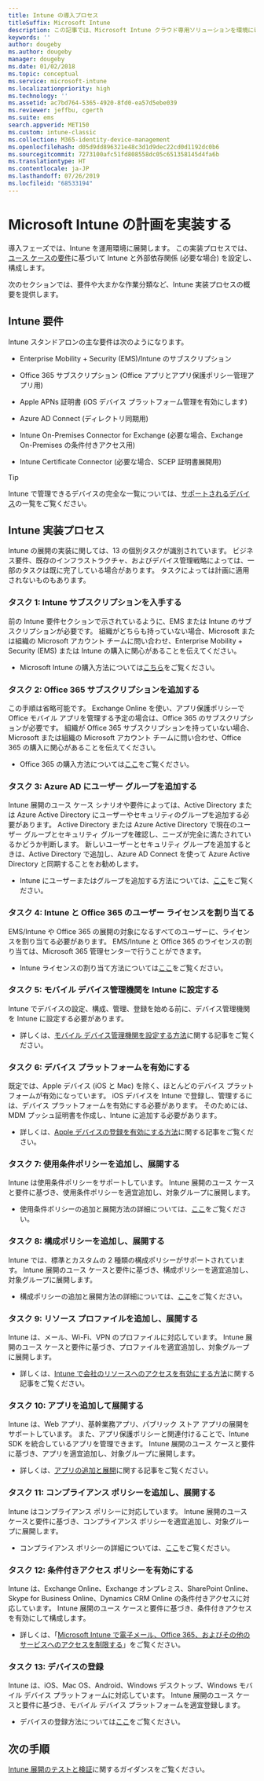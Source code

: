 ```yaml
---
title: Intune の導入プロセス
titleSuffix: Microsoft Intune
description: この記事では、Microsoft Intune クラウド専用ソリューションを環境に導入するときに考慮するべき事項について詳しく説明します。
keywords: ''
author: dougeby
ms.author: dougeby
manager: dougeby
ms.date: 01/02/2018
ms.topic: conceptual
ms.service: microsoft-intune
ms.localizationpriority: high
ms.technology: ''
ms.assetid: ac7bd764-5365-4920-8fd0-ea57d5ebe039
ms.reviewer: jeffbu, cgerth
ms.suite: ems
search.appverid: MET150
ms.custom: intune-classic
ms.collection: M365-identity-device-management
ms.openlocfilehash: d05d9dd896321e48c3d1d9dec22cd0d1192dc0b6
ms.sourcegitcommit: 7273100afc51fd808558dc05c651358145d4fa6b
ms.translationtype: HT
ms.contentlocale: ja-JP
ms.lasthandoff: 07/26/2019
ms.locfileid: "68533194"
---
```

# <a name="implement-your-microsoft-intune-plan"></a>Microsoft Intune の計画を実装する

導入フェーズでは、Intune を運用環境に展開します。 この実装プロセスでは、[ユース ケースの要件](planning-guide-requirements.md)に基づいて Intune と外部依存関係 (必要な場合) を設定し、構成します。

次のセクションでは、要件や大まかな作業分類など、Intune 実装プロセスの概要を提供します。

## <a name="intune-requirements"></a>Intune 要件

Intune スタンドアロンの主な要件は次のようになります。

- Enterprise Mobility + Security (EMS)/Intune のサブスクリプション

- Office 365 サブスクリプション (Office アプリとアプリ保護ポリシー管理アプリ用)

- Apple APNs 証明書 (iOS デバイス プラットフォーム管理を有効にします)

- Azure AD Connect (ディレクトリ同期用)

- Intune On-Premises Connector for Exchange (必要な場合、Exchange On-Premises の条件付きアクセス用)

- Intune Certificate Connector (必要な場合、SCEP 証明書展開用)

>[!TIP]
> Intune で管理できるデバイスの完全な一覧については、[サポートされるデバイス](supported-devices-browsers.md)の一覧をご覧ください。

## <a name="intune-implementation-process"></a>Intune 実装プロセス

Intune の展開の実装に関しては、13 の個別タスクが識別されています。 ビジネス要件、既存のインフラストラクチャ、およびデバイス管理戦略によっては、一部のタスクは既に完了している場合があります。 タスクによっては計画に適用されないものもあります。

### <a name="task-1-get-an-intune-subscription"></a>タスク 1: Intune サブスクリプションを入手する

前の Intune 要件セクションで示されているように、EMS または Intune のサブスクリプションが必要です。 組織がどちらも持っていない場合、Microsoft または組織の Microsoft アカウント チームに問い合わせ、Enterprise Mobility + Security (EMS) または Intune の購入に関心があることを伝えてください。

- Microsoft Intune の購入方法については[こちら](https://www.microsoft.com/cloud-platform/microsoft-intune-pricing)をご覧ください。

### <a name="task-2-add-office-365-subscription"></a>タスク 2: Office 365 サブスクリプションを追加する

この手順は省略可能です。 Exchange Online を使い、アプリ保護ポリシーで Office モバイル アプリを管理する予定の場合は、Office 365 のサブスクリプションが必要です。 組織が Office 365 サブスクリプションを持っていない場合、Microsoft または組織の Microsoft アカウント チームに問い合わせ、Office 365 の購入に関心があることを伝えてください。

- Office 365 の購入方法については[ここ](https://products.office.com/business/compare-office-365-for-business-plans)をご覧ください。

### <a name="task-3-add-users-groups-in-azure-ad"></a>タスク 3: Azure AD にユーザー グループを追加する

Intune 展開のユース ケース シナリオや要件によっては、Active Directory または Azure Active Directory にユーザーやセキュリティのグループを追加する必要があります。 Active Directory または Azure Active Directory で現在のユーザー グループとセキュリティ グループを確認し、ニーズが完全に満たされているかどうか判断します。 新しいユーザーとセキュリティ グループを追加するときは、Active Directory で追加し、Azure AD Connect を使って Azure Active Directory と同期することをお勧めします。


- Intune にユーザーまたはグループを追加する方法については、[ここ](users-permissions-add.md)をご覧ください。
<!---why not send them to the AAD connect topic? Question out to Andre: https://docs.microsoft.com/azure/active-directory/connect/active-directory-aadconnect--->



### <a name="task-4-assign-intune-and-office-365-user-licenses"></a>タスク 4: Intune と Office 365 のユーザー ライセンスを割り当てる

EMS/Intune や Office 365 の展開の対象になるすべてのユーザーに、ライセンスを割り当てる必要があります。 EMS/Intune と Office 365 のライセンスの割り当ては、Microsoft 365 管理センターで行うことができます。

- Intune ライセンスの割り当て方法については[ここ](licenses-assign.md)をご覧ください。

### <a name="task-5-set-mobile-device-management-authority-to-intune"></a>タスク 5: モバイル デバイス管理機関を Intune に設定する

Intune でデバイスの設定、構成、管理、登録を始める前に、デバイス管理機関を Intune に設定する必要があります。

- 詳しくは、[モバイル デバイス管理機関を設定する方法](mdm-authority-set.md)に関する記事をご覧ください。

### <a name="task-6-enable-device-platforms"></a>タスク 6: デバイス プラットフォームを有効にする

既定では、Apple デバイス (iOS と Mac) を除く、ほとんどのデバイス プラットフォームが有効になっています。 iOS デバイスを Intune で登録し、管理するには、デバイス プラットフォームを有効にする必要があります。 そのためには、MDM プッシュ証明書を作成し、Intune に追加する必要があります。

- 詳しくは、[Apple デバイスの登録を有効にする方法](apple-mdm-push-certificate-get.md)に関する記事をご覧ください。

### <a name="task-7-add-and-deploy-terms-and-conditions-policies"></a>タスク 7: 使用条件ポリシーを追加し、展開する

Intune は使用条件ポリシーをサポートしています。 Intune 展開のユース ケースと要件に基づき、使用条件ポリシーを適宜追加し、対象グループに展開します。

- 使用条件ポリシーの追加と展開方法の詳細については、[ここ](terms-and-conditions-create.md)をご覧ください。

### <a name="task-8-add-and-deploy-configuration-policies"></a>タスク 8: 構成ポリシーを追加し、展開する

Intune では、標準とカスタムの 2 種類の構成ポリシーがサポートされています。 Intune 展開のユース ケースと要件に基づき、構成ポリシーを適宜追加し、対象グループに展開します。

- 構成ポリシーの追加と展開方法の詳細については、[ここ](device-profiles.md)をご覧ください。

### <a name="task-9-add-and-deploy-resource-profiles"></a>タスク 9: リソース プロファイルを追加し、展開する

Intune は、メール、Wi-Fi、VPN のプロファイルに対応しています。 Intune 展開のユース ケースと要件に基づき、プロファイルを適宜追加し、対象グループに展開します。

- 詳しくは、[Intune で会社のリソースへのアクセスを有効にする方法](device-profiles.md)に関する記事をご覧ください。

### <a name="task-10-add-and-deploy-apps"></a>タスク 10: アプリを追加して展開する

Intune は、Web アプリ、基幹業務アプリ、パブリック ストア アプリの展開をサポートしています。 また、アプリ保護ポリシーと関連付けることで、Intune SDK を統合しているアプリを管理できます。 Intune 展開のユース ケースと要件に基づき、アプリを適宜追加し、対象グループに展開します。

- 詳しくは、[アプリの追加と展開](app-management.md)に関する記事をご覧ください。

### <a name="task-11-add-and-deploy-compliance-policies"></a>タスク 11: コンプライアンス ポリシーを追加し、展開する

Intune はコンプライアンス ポリシーに対応しています。 Intune 展開のユース ケースと要件に基づき、コンプライアンス ポリシーを適宜追加し、対象グループに展開します。

- コンプライアンス ポリシーの詳細については、[ここ](device-compliance.md)をご覧ください。

### <a name="task-12-enable-conditional-access-policies"></a>タスク 12: 条件付きアクセス ポリシーを有効にする

Intune は、Exchange Online、Exchange オンプレミス、SharePoint Online、Skype for Business Online、Dynamics CRM Online の条件付きアクセスに対応しています。 Intune 展開のユース ケースと要件に基づき、条件付きアクセスを有効にして構成します。

- 詳しくは、「[Microsoft Intune で電子メール、Office 365、およびその他のサービスへのアクセスを制限する](conditional-access.md)」をご覧ください。

### <a name="task-13-enroll-devices"></a>タスク 13: デバイスの登録

Intune は、iOS、Mac OS、Android、Windows デスクトップ、Windows モバイル デバイス プラットフォームに対応しています。 Intune 展開のユース ケースと要件に基づき、モバイル デバイス プラットフォームを適宜登録します。

- デバイスの登録方法については[ここ](device-enrollment.md)をご覧ください。


## <a name="next-steps"></a>次の手順
[Intune 展開のテストと検証](planning-guide-test-validation.md)に関するガイダンスをご覧ください。
